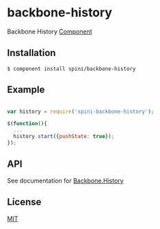 # backbone-history

  Backbone History [Component](https://github.com/component/component/wiki/Components)

## Installation

    $ component install spini/backbone-history

## Example

```js

var history = require('spini-backbone-history');

$(function(){
  ...
  history.start({pushState: true});
});

```

## API

See documentation for [Backbone.History](http://backbonejs.org/#History)

## License

[MIT](https://github.com/spini/backbone-router/blob/master/LICENSE)
